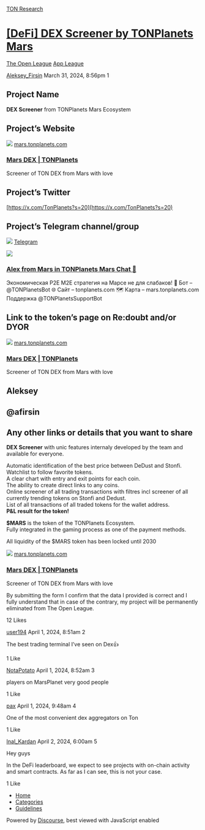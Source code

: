 [TON Research](/)

# [\[DeFi\] DEX Screener by TONPlanets Mars](/t/defi-dex-screener-by-tonplanets-mars/2475)

[The Open League](/c/the-open-league/app-leaderboard/58)  [App League](/c/the-open-league/app-leaderboard/58) 

    

[Aleksey\_Firsin](https://tonresear.ch/u/Aleksey_Firsin)  March 31, 2024, 8:56pm  1

## [](#project-name-1)Project Name

**DEX Screener** from TONPlanets Mars Ecosystem

## [](#projects-website-2)Project’s Website

![](https://tonresear.ch/uploads/default/original/2X/4/4ef182f87f969321b8ef60f849abf184acc31cdc.png) [mars.tonplanets.com](https://mars.tonplanets.com/en/dex/)

### [Mars DEX | TONPlanets](https://mars.tonplanets.com/en/dex/)

Screener of TON DEX from Mars with love

## [](#projects-twitter-3)Project’s Twitter

[https://x.com/TonPlanets?s=20](https://x.com/TonPlanets?s=20)

## [](#projects-telegram-channelgroup-4)Project’s Telegram channel/group

![](https://telegram.org/img/website_icon.svg?4) [Telegram](https://t.me/TONPlanetsTalks/210922)

![](https://tonresear.ch/uploads/default/original/2X/1/120a6469774cd04ee818d3f67a96a32a3c1f2d4f.jpeg)

### [Alex from Mars in TONPlanets Mars Chat 💬](https://t.me/TONPlanetsTalks/210922)

Экономическая P2E M2E стратегия на Марсе не для слабаков! 📲 Бот – @TONPlanetsBot 🌐 Сайт – tonplanets.com 🗺 Карта – mars.tonplanets.com Поддержка @TONPlanetsSupportBot

## [](#link-to-the-tokens-page-on-redoubt-andor-dyor-5)Link to the token’s page on Re:doubt and/or DYOR

![](https://tonresear.ch/uploads/default/original/2X/4/4ef182f87f969321b8ef60f849abf184acc31cdc.png) [mars.tonplanets.com](https://mars.tonplanets.com/en/dex/?from=TON&to=EQAL6e1UNPFksn8198qOD6KICnplw6f9cMIFuQW3xV9ld3Ro)

### [Mars DEX | TONPlanets](https://mars.tonplanets.com/en/dex/?from=TON&to=EQAL6e1UNPFksn8198qOD6KICnplw6f9cMIFuQW3xV9ld3Ro)

Screener of TON DEX from Mars with love

## [](#aleksey-6)Aleksey

## [](#afirsin-7)@afirsin

## [](#any-other-links-or-details-that-you-want-to-share-8)Any other links or details that you want to share

**DEX Screener** with unic features internaly developed by the team and available for everyone.

Automatic identification of the best price between DeDust and Stonfi.  
Watchlist to follow favorite tokens.  
A clear chart with entry and exit points for each coin.  
The ability to create direct links to any coins.  
Online screener of all trading transactions with filtres incl screener of all currently trending tokens on Stonfi and Dedust.  
List of all transactions of all traded tokens for the wallet address.  
**P&L result for the token!**

**$MARS** is the token of the TONPlanets Ecosystem.  
Fully integrated in the gaming process as one of the payment methods.

All liquidity of the $MARS token has been locked until 2030

![](https://tonresear.ch/uploads/default/original/2X/4/4ef182f87f969321b8ef60f849abf184acc31cdc.png) [mars.tonplanets.com](https://mars.tonplanets.com/en/dex/?from=TON&to=EQAL6e1UNPFksn8198qOD6KICnplw6f9cMIFuQW3xV9ld3Ro)

### [Mars DEX | TONPlanets](https://mars.tonplanets.com/en/dex/?from=TON&to=EQAL6e1UNPFksn8198qOD6KICnplw6f9cMIFuQW3xV9ld3Ro)

Screener of TON DEX from Mars with love

By submitting the form I confirm that the data I provided is correct and I fully understand that in case of the contrary, my project will be permanently eliminated from The Open League.

  12 Likes

[user194](https://tonresear.ch/u/user194) April 1, 2024, 8:51am  2

The best trading terminal I’ve seen on Dex👍

  1 Like

[NotaPotato](https://tonresear.ch/u/NotaPotato) April 1, 2024, 8:52am  3

players on MarsPlanet very good people

  1 Like

[pax](https://tonresear.ch/u/pax) April 1, 2024, 9:48am  4

One of the most convenient dex aggregators on Ton

  1 Like

[Inal\_Kardan](https://tonresear.ch/u/Inal_Kardan) April 2, 2024, 6:00am  5

Hey guys

In the DeFi leaderboard, we expect to see projects with on-chain activity and smart contracts. As far as I can see, this is not your case.

  1 Like

*   [Home](/)
*   [Categories](/categories)
*   [Guidelines](/guidelines)

Powered by [Discourse](https://www.discourse.org), best viewed with JavaScript enabled